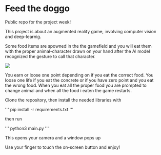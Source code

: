 # Feed the doggo
Public repo for the project week!

This project is about an augmented reality game, involving computer vision and deep-learnig.

Some food items are spowned in the the gamefield and you will eat them with the proper animal-character drawn on your hand after the AI model recognized the gesture to call that character.

<img src="https://github.com/alessiorecchia/portfolio/blob/main/static/assets/demo.gif">

You earn or loose one point depending on if you eat the correct food. You loose one life if you eat the concrete or if you have zero point and you eat the wrong food. When you eat all the proper food you are prompted to change animal and when all the food i eaten the game restarts.

Clone the repository, then install the needed libraries with

'''
pip install -r requirements.txt
'''

then run 

'''
python3 main.py
'''

This opens your camera and a window pops up

Use your finger to touch the on-screen button and enjoy!
